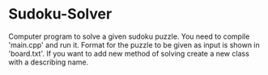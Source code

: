 Sudoku-Solver
=============

Computer program to solve a given sudoku puzzle. You need to compile 'main.cpp' and run it. Format for the puzzle to be given as input is shown in 'board.txt'. If you want to add new method of solving create a new class with a describing name.
